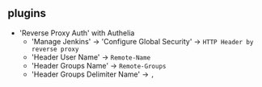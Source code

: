 #

## plugins

- 'Reverse Proxy Auth' with Authelia
    - 'Manage Jenkins' -> 'Configure Global Security' -> `HTTP Header by reverse proxy`
    - 'Header User Name' -> `Remote-Name`
    - 'Header Groups Name' -> `Remote-Groups`
    - 'Header Groups Delimiter Name' -> `,`
